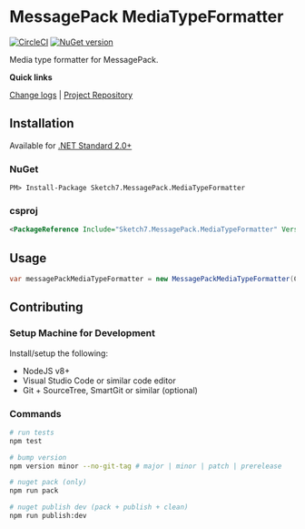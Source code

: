 [projectUri]: https://github.com/sketch7/MessagePack.MediaTypeFormatter
[projectGit]: https://github.com/sketch7/MessagePack.MediaTypeFormatter.git
[changeLog]: ./CHANGELOG.md

# MessagePack MediaTypeFormatter
[![CircleCI](https://circleci.com/gh/sketch7/MessagePack.MediaTypeFormatter.svg?style=shield)](https://circleci.com/gh/sketch7/MessagePack.MediaTypeFormatter)
[![NuGet version](https://badge.fury.io/nu/MessagePack.MediaTypeFormatter.svg)](https://badge.fury.io/nu/MessagePack.MediaTypeFormatter)

Media type formatter for MessagePack.

**Quick links**

[Change logs][changeLog] | [Project Repository][projectUri]

## Installation
Available for [.NET Standard 2.0+](https://docs.microsoft.com/en-gb/dotnet/standard/net-standard)

### NuGet
```
PM> Install-Package Sketch7.MessagePack.MediaTypeFormatter
```

### csproj

```xml
<PackageReference Include="Sketch7.MessagePack.MediaTypeFormatter" Version="*" />
```

## Usage

```cs
var messagePackMediaTypeFormatter = new MessagePackMediaTypeFormatter(ContractlessStandardResolver.Instance);
```

## Contributing

### Setup Machine for Development
Install/setup the following:

- NodeJS v8+
- Visual Studio Code or similar code editor
- Git + SourceTree, SmartGit or similar (optional)

 ### Commands

```bash
# run tests
npm test

# bump version
npm version minor --no-git-tag # major | minor | patch | prerelease

# nuget pack (only)
npm run pack

# nuget publish dev (pack + publish + clean)
npm run publish:dev
```